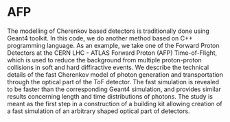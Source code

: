 # AFP
The modelling of Cherenkov based detectors is traditionally done using Geant4 toolkit. In this code, we do another method based on C++ programming language. 
As an example, we take one of the Forward Proton Detectors at the CERN LHC - ATLAS Forward Proton (AFP) Time-of-Flight, which is used to reduce the background from multiple proton-proton collisions in soft and hard diffiractive events. We describe the technical details of the fast Cherenkov model of photon generation and transportation through the optical part of the ToF detector. 
The fast simulation is revealed to be faster than the corresponding Geant4 simulation, and provides similar results concerning length and time distributions of photons. The study is meant as the first step in a construction of a building kit allowing creation of a fast simulation of an arbitrary shaped optical part of detectors.
